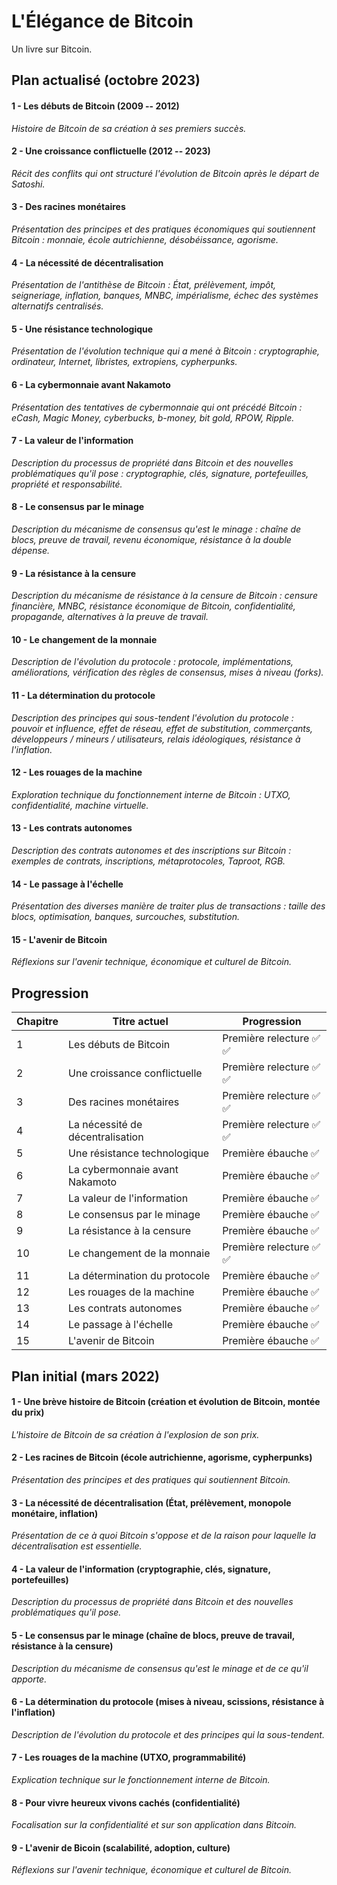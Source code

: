 L'Élégance de Bitcoin
=====================

Un livre sur Bitcoin.

Plan actualisé (octobre 2023)
-----------------------------

#### 1 - Les débuts de Bitcoin (2009 -- 2012)

*Histoire de Bitcoin de sa création à ses premiers succès.*

#### 2 - Une croissance conflictuelle (2012 -- 2023)

*Récit des conflits qui ont structuré l'évolution de Bitcoin après le départ de Satoshi.*

#### 3 - Des racines monétaires

*Présentation des principes et des pratiques économiques qui soutiennent Bitcoin : monnaie, école autrichienne, désobéissance, agorisme.*

#### 4 - La nécessité de décentralisation

*Présentation de l'antithèse de Bitcoin : État, prélèvement, impôt, seigneriage, inflation, banques, MNBC, impérialisme, échec des systèmes alternatifs centralisés.*

#### 5 - Une résistance technologique

*Présentation de l'évolution technique qui a mené à Bitcoin : cryptographie, ordinateur, Internet, libristes, extropiens, cypherpunks.*

#### 6 - La cybermonnaie avant Nakamoto

*Présentation des tentatives de cybermonnaie qui ont précédé Bitcoin : eCash, Magic Money, cyberbucks, b-money, bit gold, RPOW, Ripple.*

#### 7 - La valeur de l'information

*Description du processus de propriété dans Bitcoin et des nouvelles problématiques qu'il pose : cryptographie, clés, signature, portefeuilles, propriété et responsabilité.*

#### 8 - Le consensus par le minage

*Description du mécanisme de consensus qu'est le minage : chaîne de blocs, preuve de travail, revenu économique, résistance à la double dépense.*

#### 9 - La résistance à la censure

*Description du mécanisme de résistance à la censure de Bitcoin : censure financière, MNBC, résistance économique de Bitcoin, confidentialité, propagande, alternatives à la preuve de travail.*

#### 10 - Le changement de la monnaie

*Description de l'évolution du protocole : protocole, implémentations, améliorations, vérification des règles de consensus, mises à niveau (forks).*

#### 11 - La détermination du protocole

*Description des principes qui sous-tendent l'évolution du protocole : pouvoir et influence, effet de réseau, effet de substitution, commerçants, développeurs / mineurs / utilisateurs, relais idéologiques, résistance à l'inflation.*

#### 12 - Les rouages de la machine

*Exploration technique du fonctionnement interne de Bitcoin : UTXO, confidentialité, machine virtuelle.*

#### 13 - Les contrats autonomes

*Description des contrats autonomes et des inscriptions sur Bitcoin : exemples de contrats, inscriptions, métaprotocoles, Taproot, RGB.*

#### 14 - Le passage à l'échelle

*Présentation des diverses manière de traiter plus de transactions : taille des blocs, optimisation, banques, surcouches, substitution.*

#### 15 - L'avenir de Bitcoin

*Réflexions sur l'avenir technique, économique et culturel de Bitcoin.*

Progression
-----------

| Chapitre | Titre actuel                       | Progression                           |
|----------|------------------------------------|---------------------------------------|
|        1 | Les débuts de Bitcoin              | Première relecture &#x2705; &#x2705;  |
|        2 | Une croissance conflictuelle       | Première relecture &#x2705; &#x2705;  |
|        3 | Des racines monétaires             | Première relecture &#x2705; &#x2705;  |
|        4 | La nécessité de décentralisation   | Première relecture &#x2705; &#x2705;  |
|        5 | Une résistance technologique       | Première ébauche &#x2705;             |
|        6 | La cybermonnaie avant Nakamoto     | Première ébauche &#x2705;             |
|        7 | La valeur de l'information         | Première ébauche &#x2705;             |
|        8 | Le consensus par le minage         | Première ébauche &#x2705;             |
|        9 | La résistance à la censure         | Première ébauche &#x2705;             |
|       10 | Le changement de la monnaie        | Première relecture &#x2705; &#x2705;  |
|       11 | La détermination du protocole      | Première ébauche &#x2705;             |
|       12 | Les rouages de la machine          | Première ébauche &#x2705;             |
|       13 | Les contrats autonomes             | Première ébauche &#x2705;             |
|       14 | Le passage à l'échelle             | Première ébauche &#x2705;             |
|       15 | L'avenir de Bitcoin                | Première ébauche &#x2705;             |

Plan initial (mars 2022)
------------------------

#### 1 - Une brève histoire de Bitcoin (création et évolution de Bitcoin, montée du prix)

*L'histoire de Bitcoin de sa création à l'explosion de son prix.*

#### 2 - Les racines de Bitcoin (école autrichienne, agorisme, cypherpunks)

*Présentation des principes et des pratiques qui soutiennent Bitcoin.*

#### 3 - La nécessité de décentralisation (État, prélèvement, monopole monétaire, inflation)

*Présentation de ce à quoi Bitcoin s'oppose et de la raison pour laquelle la décentralisation est essentielle.*

#### 4 - La valeur de l'information (cryptographie, clés, signature, portefeuilles)

*Description du processus de propriété dans Bitcoin et des nouvelles problématiques qu'il pose.*

#### 5 - Le consensus par le minage (chaîne de blocs, preuve de travail, résistance à la censure)

*Description du mécanisme de consensus qu'est le minage et de ce qu'il apporte.*

#### 6 - La détermination du protocole (mises à niveau, scissions, résistance à l'inflation)

*Description de l'évolution du protocole et des principes qui la sous-tendent.*

#### 7 - Les rouages de la machine (UTXO, programmabilité)

*Explication technique sur le fonctionnement interne de Bitcoin.*

#### 8 - Pour vivre heureux vivons cachés (confidentialité)

*Focalisation sur la confidentialité et sur son application dans Bitcoin.*

#### 9 - L'avenir de Bicoin (scalabilité, adoption, culture)

*Réflexions sur l'avenir technique, économique et culturel de Bitcoin.*



